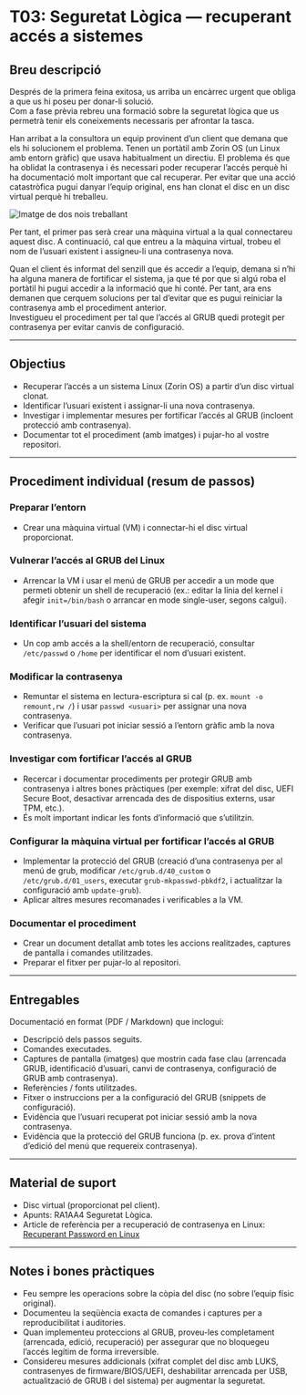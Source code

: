 # T03: Seguretat Lògica — recuperant accés a sistemes

## Breu descripció

Després de la primera feina exitosa, us arriba un encàrrec urgent que obliga a que us hi poseu per donar-li solució.  
Com a fase prèvia rebreu una formació sobre la seguretat lògica que us permetrà tenir els coneixements necessaris per afrontar la tasca.

Han arribat a la consultora un equip provinent d’un client que demana que els hi solucionem el problema. Tenen un portàtil amb Zorin OS (un Linux amb entorn gràfic) que usava habitualment un directiu. El problema és que ha oblidat la contrasenya i és necessari poder recuperar l’accés perquè hi ha documentació molt important que cal recuperar. Per evitar que una acció catastròfica pugui danyar l’equip original, ens han clonat el disc en un disc virtual perquè hi treballeu.

![Imatge de dos nois treballant](imagen02.png)

Per tant, el primer pas serà crear una màquina virtual a la qual connectareu aquest disc. A continuació, cal que entreu a la màquina virtual, trobeu el nom de l’usuari existent i assigneu-li una contrasenya nova.

Quan el client és informat del senzill que és accedir a l’equip, demana si n’hi ha alguna manera de fortificar el sistema, ja que té por que si algú roba el portàtil hi pugui accedir a la informació que hi conté. Per tant, ara ens demanen que cerquem solucions per tal d’evitar que es pugui reiniciar la contrasenya amb el procediment anterior.  
Investigueu el procediment per tal que l’accés al GRUB quedi protegit per contrasenya per evitar canvis de configuració.

---

## Objectius

- Recuperar l’accés a un sistema Linux (Zorin OS) a partir d’un disc virtual clonat.  
- Identificar l’usuari existent i assignar-li una nova contrasenya.  
- Investigar i implementar mesures per fortificar l’accés al GRUB (incloent protecció amb contrasenya).  
- Documentar tot el procediment (amb imatges) i pujar-ho al vostre repositori.

---

## Procediment individual (resum de passos)

### Preparar l’entorn
- Crear una màquina virtual (VM) i connectar-hi el disc virtual proporcionat.

### Vulnerar l’accés al GRUB del Linux
- Arrencar la VM i usar el menú de GRUB per accedir a un mode que permeti obtenir un shell de recuperació (ex.: editar la línia del kernel i afegir `init=/bin/bash` o arrancar en mode single-user, segons calgui).

### Identificar l’usuari del sistema
- Un cop amb accés a la shell/entorn de recuperació, consultar `/etc/passwd` o `/home` per identificar el nom d’usuari existent.

### Modificar la contrasenya
- Remuntar el sistema en lectura-escriptura si cal (p. ex. `mount -o remount,rw /`) i usar `passwd <usuari>` per assignar una nova contrasenya.  
- Verificar que l’usuari pot iniciar sessió a l’entorn gràfic amb la nova contrasenya.

### Investigar com fortificar l’accés al GRUB
- Recercar i documentar procediments per protegir GRUB amb contrasenya i altres bones pràctiques (per exemple: xifrat del disc, UEFI Secure Boot, desactivar arrencada des de dispositius externs, usar TPM, etc.).  
- És molt important indicar les fonts d’informació que s’utilitzin.

### Configurar la màquina virtual per fortificar l’accés al GRUB
- Implementar la protecció del GRUB (creació d’una contrasenya per al menú de grub, modificar `/etc/grub.d/40_custom` o `/etc/grub.d/01_users`, executar `grub-mkpasswd-pbkdf2`, i actualitzar la configuració amb `update-grub`).  
- Aplicar altres mesures recomanades i verificables a la VM.

### Documentar el procediment
- Crear un document detallat amb totes les accions realitzades, captures de pantalla i comandes utilitzades.  
- Preparar el fitxer per pujar-lo al repositori.

---

## Entregables

Documentació en format (PDF / Markdown) que inclogui:

- Descripció dels passos seguits.  
- Comandes executades.  
- Captures de pantalla (imatges) que mostrin cada fase clau (arrencada GRUB, identificació d’usuari, canvi de contrasenya, configuració de GRUB amb contrasenya).  
- Referències / fonts utilitzades.  
- Fitxer o instruccions per a la configuració del GRUB (snippets de configuració).  
- Evidència que l’usuari recuperat pot iniciar sessió amb la nova contrasenya.  
- Evidència que la protecció del GRUB funciona (p. ex. prova d’intent d’edició del menú que requereix contrasenya).

---

## Material de suport

- Disc virtual (proporcionat pel client).  
- Apunts: RA1AA4 Seguretat Lògica.  
- Article de referència per a recuperació de contrasenya en Linux:  
  [Recuperant Password en Linux](https://waytoit.wordpress.com/2013/06/06/recuperando-password-en-ubuntu/)

---

## Notes i bones pràctiques

- Feu sempre les operacions sobre la còpia del disc (no sobre l’equip físic original).  
- Documenteu la seqüència exacta de comandes i captures per a reproducibilitat i auditories.  
- Quan implementeu proteccions al GRUB, proveu-les completament (arrencada, edició, recuperació) per assegurar que no bloquegeu l’accés legítim de forma irreversible.  
- Considereu mesures addicionals (xifrat complet del disc amb LUKS, contrasenyes de firmware/BIOS/UEFI, deshabilitar arrencada per USB, actualització de GRUB i del sistema) per augmentar la seguretat.
